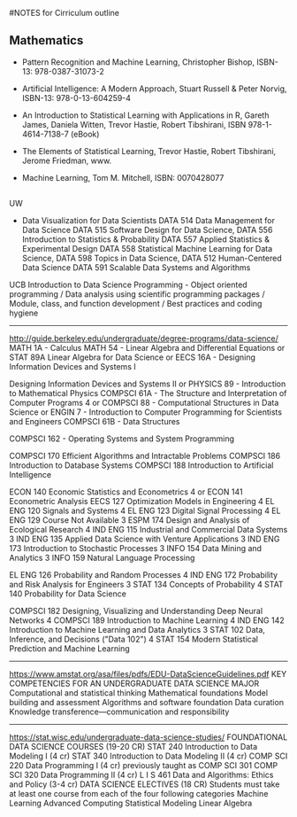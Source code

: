 #NOTES for  Cirriculum outline

## Mathematics

- Pattern Recognition and Machine Learning, Christopher Bishop, ISBN-13: 978-0387-31073-2

- Artificial Intelligence: A Modern Approach, Stuart Russell & Peter Norvig, ISBN-13: 978-0-13-604259-4

- An Introduction to Statistical Learning with Applications in R, Gareth James, Daniela Witten, Trevor Hastie, Robert Tibshirani, ISBN 978-1-4614-7138-7 (eBook)

- The Elements of Statistical Learning, Trevor Hastie, Robert Tibshirani, Jerome Friedman, www.

- Machine Learning, Tom M. Mitchell, ISBN: 0070428077


## 
UW
- Data Visualization for Data Scientists	DATA 514
Data Management for Data Science	DATA 515
Software Design for Data Science, DATA 556
Introduction to Statistics & Probability	DATA 557
Applied Statistics & Experimental Design	DATA 558
Statistical Machine Learning for Data Science, DATA 598
Topics in Data Science, DATA 512
Human-Centered Data Science	DATA 591
Scalable Data Systems and Algorithms



UCB
Introduction to Data Science Programming - Object oriented programming  /  Data analysis using scientific programming packages  /  Module, class, and function development  /  Best practices and coding hygiene

---

http://guide.berkeley.edu/undergraduate/degree-programs/data-science/
MATH 1A - Calculus
MATH 54	- Linear Algebra and Differential Equations
or STAT 89A	Linear Algebra for Data Science
or EECS 16A - Designing Information Devices and Systems I

Designing Information Devices and Systems II
or PHYSICS 89 - Introduction to Mathematical Physics
COMPSCI 61A - The Structure and Interpretation of Computer Programs	4
or COMPSCI 88 - Computational Structures in Data Science
or ENGIN 7 - Introduction to Computer Programming for Scientists and Engineers
COMPSCI 61B - Data Structures

COMPSCI 162	- Operating Systems and System Programming

COMPSCI 170	Efficient Algorithms and Intractable Problems
COMPSCI 186	Introduction to Database Systems
COMPSCI 188	Introduction to Artificial Intelligence

ECON 140	Economic Statistics and Econometrics	4
or ECON 141	Econometric Analysis
EECS 127	Optimization Models in Engineering	4
EL ENG 120	Signals and Systems	4
EL ENG 123	Digital Signal Processing	4
EL ENG 129	Course Not Available	3
ESPM 174	Design and Analysis of Ecological Research	4
IND ENG 115	Industrial and Commercial Data Systems	3
IND ENG 135	Applied Data Science with Venture Applications	3
IND ENG 173	Introduction to Stochastic Processes	3
INFO 154	Data Mining and Analytics	3
INFO 159	Natural Language Processing


EL ENG 126	Probability and Random Processes	4
IND ENG 172	Probability and Risk Analysis for Engineers	3
STAT 134	Concepts of Probability	4
STAT 140	Probability for Data Science

COMPSCI 182	Designing, Visualizing and Understanding Deep Neural Networks	4
COMPSCI 189	Introduction to Machine Learning	4
IND ENG 142	Introduction to Machine Learning and Data Analytics	3
STAT 102	Data, Inference, and Decisions ("Data 102")	4
STAT 154	Modern Statistical Prediction and Machine Learning

---

https://www.amstat.org/asa/files/pdfs/EDU-DataScienceGuidelines.pdf
KEY COMPETENCIES FOR AN UNDERGRADUATE DATA SCIENCE MAJOR
 Computational and statistical thinking
 Mathematical foundations
 Model building and assessment
 Algorithms and software foundation
 Data curation
 Knowledge transference—communication and responsibility

---

https://stat.wisc.edu/undergraduate-data-science-studies/
FOUNDATIONAL DATA SCIENCE COURSES (19-20 CR)
STAT 240 Introduction to Data Modeling I (4 cr)
STAT 340 Introduction to Data Modeling II (4 cr)
COMP SCI 220 Data Programming I (4 cr) previously taught as COMP SCI 301
COMP SCI 320 Data Programming II (4 cr)
L I S 461 Data and Algorithms: Ethics and Policy (3-4 cr)
DATA SCIENCE ELECTIVES (18 CR)
Students must take at least one course from each of the four following categories 
Machine Learning
Advanced Computing
Statistical Modeling
Linear Algebra 
















